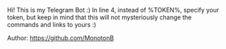 Hi! This is my Telegram Bot :)
In line 4, instead of %TOKEN%, specify your token, 
but keep in mind that this will not mysteriously change the commands and links to yours :)

Author: https://github.com/MonotonB
